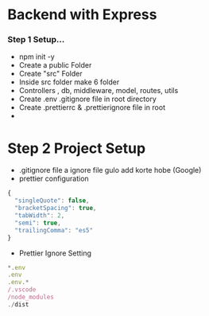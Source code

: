 # Backend with Express
### Step 1 Setup...
-  npm init -y
- Create a public Folder
- Create "src" Folder 
- Inside src folder make 6 folder 
- Controllers , db, middleware, model, routes, utils
- Create .env .gitignore file in root directory
- Create .prettierrc &  .prettierignore file in root 
-

# Step 2 Project Setup
- .gitignore file a ignore file gulo add korte hobe (Google)
- prettier configuration 
```javascript
{
  "singleQuote": false,
  "bracketSpacing": true,
  "tabWidth": 2,
  "semi": true,
  "trailingComma": "es5"
}

```
- Prettier  Ignore Setting
```javascript
*.env
.env
.env.*
/.vscode
/node_modules
./dist
```


 
